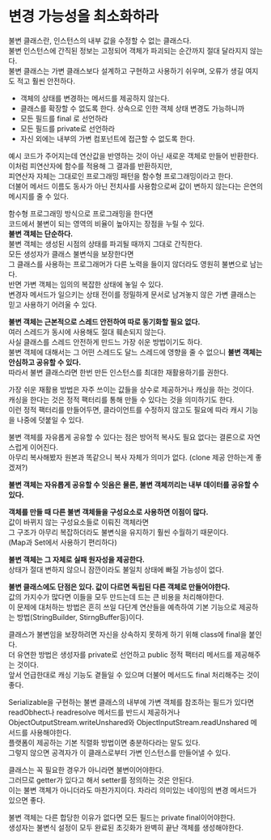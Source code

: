 변경 가능성을 최소화하라
==========================
불변 클래스란, 인스턴스의 내부 값을 수정할 수 없는 클래스다.    
불변 인스턴스에 간직된 정보는 고정되어 객체가 파괴되는 순간까지 절대 달라지지 않는다.     
불변 클래스는 가변 클래스보다 설계하고 구현하고 사용하기 쉬우며, 오류가 생길 여지도 적고 훨씬 안전하다.   

* 객체의 상태를 변경하는 메서드를 제공하지 않는다.     
* 클래스를 확장할 수 없도록 한다.
  상속으로 인한 객체 상태 변경도 가능하니까    
* 모든 필드를 final 로 선언하라    
* 모든 필드를 private로 선언하라     
* 자신 외에는 내부의 가변 컴포넌트에 접근할 수 없도록 한다.   

예시 코드가 주어지는데 연산값을 반영하는 것이 아닌 새로운 객체로 만들어 반환한다.   
이처럼 피연산자에 함수를 적용해 그 결과를 반환하지만,   
피연산자 자체는 그대로인 프로그래밍 패턴을 함수형 프로그래밍이라고 한다.   
더불어 메서드 이름도 동사가 아닌 전치사를 사용함으로써 값이 변하지 않는다는 은연의 메시지를 줄 수 있다.   
   
함수형 프로그래밍 방식으로 프로그래밍을 한다면        
코드에서 불변이 되는 영역의 비율이 높아지는 장점을 누릴 수 있다.         
**불변 객체는 단순하다.**      
불변 객체는 생성된 시점의 상태를 파괴될 때까지 그대로 간직한다.      
모든 생성자가 클래스 불변식을 보장한다면       
그 클래스를 사용하는 프로그래머가 다른 노력을 들이지 않더라도 영원히 불변으로 남는다.     
반면 가변 객체는 임의의 복잡한 상태에 놓일 수 있다.     
변경자 메서드가 일으키는 상태 전이를 정밀하게 문서로 남겨놓지 않은 가변 클래스는 믿고 사용하기 어려울 수 있다.     

**불변 객체는 근본적으로 스레드 안전하여 따로 동기화할 필요 없다.**        
여러 스레드가 동시에 사용해도 절대 훼손되지 않는다.         
사실 클래스를 스레드 안전하게 만드느 가장 쉬운 방법이기도 하다.    
불변 객체에 대해서는 그 어떤 스레드도 달느 스레드에 영향을 줄 수 없으니 **불변 객체는 안심하고 공유할 수 있다.**   
따라서 불변 클래스라면 한번 만든 인스턴스를 최대한 재활용하기를 권한다.     
  
가장 쉬운 재활용 방법은 자주 쓰이는 값들을 상수로 제공하거나 캐싱을 하는 것이다.      
캐싱을 한다는 것은 정적 팩터리를 통해 만들 수 있다는 것을 의미하기도 한다.         
이런 정적 팩터리를 만들어두면, 클라이언트를 수정하지 않고도 필요에 따라 캐시 기능을 나중에 덧붙일 수 있다.     
   
불변 객체를 자유롭게 공유할 수 있다는 점은 방어적 복사도 필요 없다는 결론으로 자연스럽게 이어진다.      
아무리 복사해봤자 원본과 똑같으니 복사 자체가 의미가 없다. (clone 제공 안하는게 좋겠져?)  
  
**불변 객체는 자유롭게 공유할 수 잇음은 물론, 불변 객체끼리는 내부 데이터를 공유할 수 있다.**     

**객체를 만들 때 다른 불변 객체들을 구성요소로 사용하면 이점이 많다.**      
값이 바뀌지 않는 구성요소들로 이뤄진 객체라면    
그 구조가 아무리 복잡하더라도 불변식을 유지하기 훨씬 수월하기 때문이다.       
(Map과 Set에서 사용하기 편리하다)  
   
**불변 객체는 그 자체로 실패 원자성을 제공한다.**    
상태가 절대 변하지 않으니 잠깐이라도 불일치 상태에 빠질 가능성이 없다.     

**불변 클래스에도 단점은 있다. 값이 다르면 독립된 다른 객체로 만들어야한다.**       
값의 가지수가 많다면 이들을 모두 만드는데 드는 큰 비용을 처리해야한다.           
이 문제에 대처하는 방법은 흔히 쓰일 다단계 연산들을 예측하여 기본 기능으로 제공하는 방법(StringBuilder, StirngBuffer등)이다.   

클래스가 불변임을 보장하려면 자신을 상속하지 못하게 하기 위해 class에 final을 붙인다.   
더 유연한 방법은 생성자를 private로 선언하고 public 정적 팩터리 메서드를 제공해주는 것이다.   
앞서 언급한대로 캐싱 기능도 곁들일 수 있으며 더불어 메서드도 final 처리해주는 것이 좋다.  

Serializable을 구현하는 불변 클래스의 내부에 가변 객체를 참조하는 필드가 있다면     
readObhect나 readresolve 메서드를 반드시 제공하거나     
ObjectOutputStream.writeUnshared와 ObjectInputStream.readUnshared 메서드를 사용해야한다.     
플랫폼이 제공하는 기본 직렬화 방법이면 충분하다라는 말도 있다.     
그렇지 않으면 공격자가 이 클래스로부터 가변 인스턴스를 만들어낼 수 있다.      

클래스는 꼭 필요한 경우가 아니라면 불변이어야한다.  
그러므로 getter가 있다고 해서 setter를 정의하는 것은 안된다.  
이는 불변 객체가 아니더라도 마찬가지이다. 차라리 의미있는 네이밍의 변경 메서드가 있으면 좋다.    

불변 객체는 다른 합당한 이유가 없다면 모든 필드는 private final이어야한다.    
생성자는 불변식 설정이 모두 완료된 초깃화가 완벽히 끝난 객체를 생성해야한다.      











